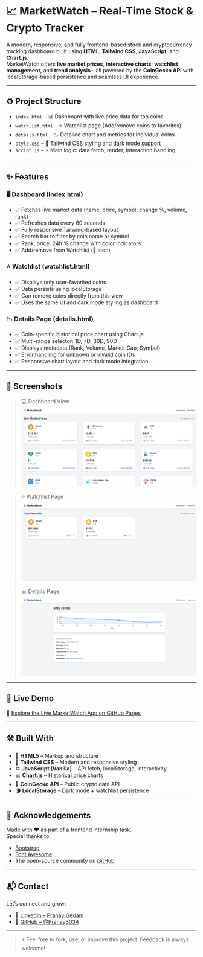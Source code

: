 # 📈 MarketWatch – Real-Time Stock & Crypto Tracker

A modern, responsive, and fully frontend-based stock and cryptocurrency tracking dashboard built using **HTML**, **Tailwind CSS**, **JavaScript**, and **Chart.js**.  
MarketWatch offers **live market prices**, **interactive charts**, **watchlist management**, and **trend analysis**—all powered by the **CoinGecko API** with localStorage-based persistence and seamless UI experience.

---

## ⚙️ Project Structure

- `index.html` – 📊 Dashboard with live price data for top coins
- `watchlist.html` – ⭐ Watchlist page (Add/remove coins to favorites)
- `details.html` – 📉 Detailed chart and metrics for individual coins
- `style.css` – 🎨 Tailwind CSS styling and dark mode support
- `script.js` – ⚡ Main logic: data fetch, render, interaction handling

---

## ✨ Features

### 🖥️ Dashboard (index.html)
- ✅ Fetches live market data (name, price, symbol, change %, volume, rank)
- ✅ Refreshes data every 60 seconds
- ✅ Fully responsive Tailwind-based layout
- ✅ Search bar to filter by coin name or symbol
- ✅ Rank, price, 24h % change with color indicators
- ✅ Add/remove from Watchlist (🔖 icon)

### ⭐ Watchlist (watchlist.html)
- ✅ Displays only user-favorited coins
- ✅ Data persists using localStorage
- ✅ Can remove coins directly from this view
- ✅ Uses the same UI and dark mode styling as dashboard

### 📉 Details Page (details.html)
- ✅ Coin-specific historical price chart using Chart.js
- ✅ Multi-range selector: 1D, 7D, 30D, 90D
- ✅ Displays metadata (Rank, Volume, Market Cap, Symbol)
- ✅ Error handling for unknown or invalid coin IDs
- ✅ Responsive chart layout and dark mode integration

---

## 📸 Screenshots

> 💻 Dashboard View  
![Dashboard](assets/screenshot1.png)

> ⭐ Watchlist Page  
![Watchlist](assets/screenshot2.png)

> 📊 Details Page  
![Details](assets/screenshot3.png)

---

## 🚀 Live Demo

🔗 [Explore the Live MarketWatch App on GitHub Pages](https://Pranay3034.github.io/MarketWatch/)

---

## 🛠️ Built With

- 🧱 **HTML5** – Markup and structure  
- 🎨 **Tailwind CSS** – Modern and responsive styling  
- ⚙️ **JavaScript (Vanilla)** – API fetch, localStorage, interactivity  
- 📊 **Chart.js** – Historical price charts  
- 📡 **CoinGecko API** – Public crypto data API  
- 🌘 **LocalStorage** – Dark mode + watchlist persistence  

---

## 🙌 Acknowledgements

Made with ❤️ as part of a frontend internship task.  
Special thanks to:
- [Bootstrap](https://getbootstrap.com)
- [Font Awesome](https://fontawesome.com)
- The open-source community on [GitHub](https://github.com)

---

## 📬 Contact

Let’s connect and grow:

- 🔗 [LinkedIn – Pranay Gedam](https://www.linkedin.com/in/pranay-gedam-b86a0a339/)
- 🐙 [GitHub – @Pranay3034](https://github.com/Pranay3034)

---

> ⚡ Feel free to fork, use, or improve this project. Feedback is always welcome!
